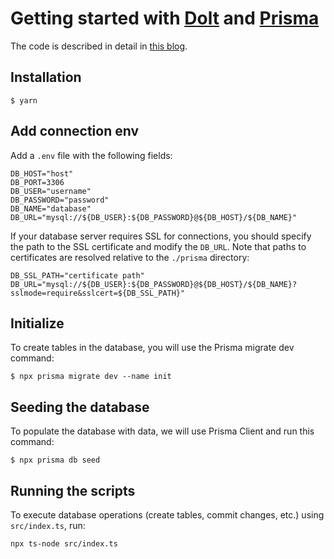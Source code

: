# Getting started with [Dolt](https://doltdb.com) and [Prisma](https://www.prisma.io/)

The code is described in detail in [this blog](https://www.dolthub.com/blog/2024-06-28-dolt-and-prisma/).

## Installation

```
$ yarn
```

## Add connection env

Add a `.env` file with the following fields:

```shell
DB_HOST="host"
DB_PORT=3306
DB_USER="username"
DB_PASSWORD="password"
DB_NAME="database"
DB_URL="mysql://${DB_USER}:${DB_PASSWORD}@${DB_HOST}/${DB_NAME}"
```

If your database server requires SSL for connections, you should specify the path to the SSL certificate and modify the `DB_URL`. Note that paths to certificates are resolved relative to the `./prisma` directory:

```shell
DB_SSL_PATH="certificate path"
DB_URL="mysql://${DB_USER}:${DB_PASSWORD}@${DB_HOST}/${DB_NAME}?sslmode=require&sslcert=${DB_SSL_PATH}"
```

## Initialize

To create tables in the database, you will use the Prisma migrate dev command:

```
$ npx prisma migrate dev --name init
```

## Seeding the database

To populate the database with data, we will use Prisma Client and run this command:

```
$ npx prisma db seed
```

## Running the scripts

To execute database operations (create tables, commit changes, etc.) using `src/index.ts`, run:

```
npx ts-node src/index.ts
```
